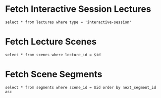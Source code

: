 # Fetch Interactive Session Lectures
`select * from lectures where type = 'interactive-session'`
# Fetch Lecture Scenes
`select * from scenes where lecture_id = $id`
# Fetch Scene Segments
`select * from segments where scene_id = $id order by next_segment_id asc`

